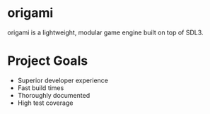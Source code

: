 # origami
origami is a lightweight, modular game engine built on top of SDL3.

# Project Goals
* Superior developer experience
* Fast build times
* Thoroughly documented
* High test coverage
